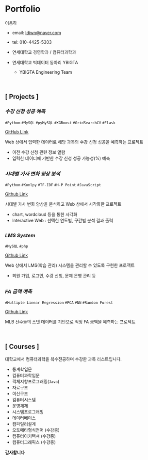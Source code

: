 # Portfolio

이용하

- email: ldiwn@naver.com

- tel: 010-4425-5303

- 연세대학교 경영학과 / 컴퓨터과학과

- 연세대학교 빅데이터 동아리 YBIGTA
  - YBIGTA Engineering Team

<br>

## [ Projects ]

### *수강 신청 성공 예측*

`#Python`  `#MySQL` `#pyMySQL` `#XGBoost` `#GridSearchCV`  `#Flask` 

[GitHub Link](https://github.com/Lee-YongHa/CourseRegistration-Prediction)

Web 상에서 입력한 데이터로 해당 과목의 수강 신청 성공을 예측하는 프로젝트

- 이전 수강 신청 관련 정보 열람
- 입력한 데이터에 기반한 수강 신청 성공 가능성(%) 예측

## 

### *시대별 가사 변화 양상 분석*

`#Python` `#Konlpy` `#TF-IDF` `#H-P Point` `#JavaScript`

[Github Link](https://github.com/Lee-YongHa/Lyrics-Analysis)

시대별 가사 변화 양상을 분석하고 Web 상에서 시각화한 프로젝트

- chart, wordcloud 등을 통한 시각화
- Interactive Web : 선택한 연도별, 구간별 분석 결과 출력

##  

### *LMS System*

`#MySQL` `#php`

[Github Link](https://github.com/Lee-YongHa/LMS-System)

Web 상에서 LMS(학습 관리) 시스템을 관리할 수 있도록 구현한 프로젝트

- 회원 가입, 로그인, 수강 신청, 문제 은행 관리 등

##  

### *FA 금액 예측*

`#Multiple Linear Regression` `#PCA` `#NN` `#Random Forest`

[Github Link](https://github.com/Lee-YongHa/MLB-Prediction)

MLB 선수들의 스탯 데이터를 기반으로 적정 FA 금액을 예측하는 프로젝트

<br>

## [ Courses ]

대학교에서 컴퓨터과학을 복수전공하며 수강한 과목 리스트입니다.

- 통계학입문
- 컴퓨터과학입문
- 객체지향프로그래밍(`Java`)
- 자료구조
- 이산구조
- 컴퓨터시스템
- 운영체제
- 시스템프로그래밍
- 데이터베이스
- 컴파일러설계
- 오토메타형식언어 (수강중)
- 컴퓨터아키텍쳐 (수강중)
- 컴퓨터그래픽스 (수강중)

**감사합니다**
